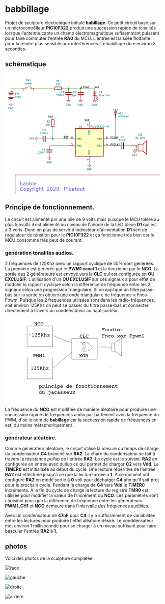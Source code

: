# babbillage

 Projet de sculpture électronique intitulé **babillage**. Ce petit circuit basé sur un microcontrôlleur **PIC10F322** produit une succession rapide de tonalités lorsque l'antenne capte un champ
 électromagnétique sufisamment puissant pour faire commuter l'entrée **RA0** du  MCU. L'entrée est laissée flottante pour la rendre plus sensible aux interférences. Le babillage dure environ 3 secondes. 

## schématique

![babble](babble.png)



## Principe de fonctionnement.

Le circuit est alimenté par une pile de 9 volts mais puisque le MCU tolère au plus 5,5volts il est alimenté au niveau de l'anode de la LED bleue **D1** qui est à 3 volts. 
Donc en plus de servir d'indicateur d'alimentation **D1** sert de régulateur de tenstion pour le **PIC10F322** et ça fonctionne très bien car le MCU consomme très peut de courant. 

### génération tonalités audios.

2 fréquences de 125Khz avec un rapport cyclique de 50% sont générées. La première est générée par le **PWM1 canal 1** et la deuxième par le **NCO**. 
La sortie des 2 générateurs est envoyé vers la **CLC** qui est configurée en **OU EXCLUSIF**. L'utilisation d'un **OU EXCLUSIF** sur ces signaux a 
pour effet de moduler le rapport cyclique selon la différence de fréquence entre les 2 signaux selon une progression triangulaire. 
Si on applique un filtre passe-bas sur la sortie on obtient une onde triangulaire de fréquence = Fnco-Fpwm.  Puisque les 2 fréquences utilisées sont dans les radio-fréquences, 
soit environ 125Khz on peut se passer du filtre passe-bas et connecter directement à travers un condenstateur au haut-parleur. 

![principe](principe.png)

La fréquence du **NCO** est modifiée de manière aléatoire pour produire une succession rapide de fréquences audio par battement avec la fréquence du PWM, 
d'où le nom de **babillage** car la succession rapide de fréquences en est, du moins métaphoriquement .

### générateur aléatoire.

Comme générateur aléatoire, le circuit utilise la mesure du temps de charge du condensateur **C4** branché sur **RA2**. La chare du condensateur se fait à travers
la résistance *pullup* de l'entrée **RA2**. Le cycle est le suivant. **RA2** en configurée en entrée avec pullup ce qui permet de charger **C2** vers **Vdd**. 
Le **TIMER0** est initialisée au début du cycle. Une lecture répéritive de l'entrée **RA2** est effectuée jusqu'à ce que la lecture arrive à **1**. 
À ce moment ont configure **RA2** en mode sortie à **0** volt pour décharger **C4** afin qu'il soit prèt pour le prochain cycle. 
Pendant la charge de **C4** vers **Vdd** le **TIMER0** incrémente. À la fin du cycle de charge la lecture du registre **TMR0** est utilisée 
pour modifier la valeur de l'incrément du **NCO**. Les paramètres sont choisient pour que la différence de fréquence entre les générateurs **PWM1_CH1** et **NCO** 
demeure dans l'intervalle des fréquences audibles.

Avec un condensateur de **47nF** pour **C4** il y a suffisamment de variabilitée entre les lectures pour produire l'effet aléatoire désiré. Le conddensateur met environ 1 milliseconde
pour se charger à un niveau suffisant pour faire basculer l'entrée **RA2** à **1**.

## photos
Voici des photos de la sculpture complétée.

![face](face.jpg)

![gauche](gauche.jpg)

![droite](droite.jpg)

![arrière](arrière.jpg)



